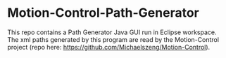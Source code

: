 # Motion-Control-Path-Generator

This repo contains a Path Generator Java GUI run in Eclipse workspace. The xml paths generated by this program are read by the Motion-Control project (repo here: https://github.com/Michaelszeng/Motion-Control).
